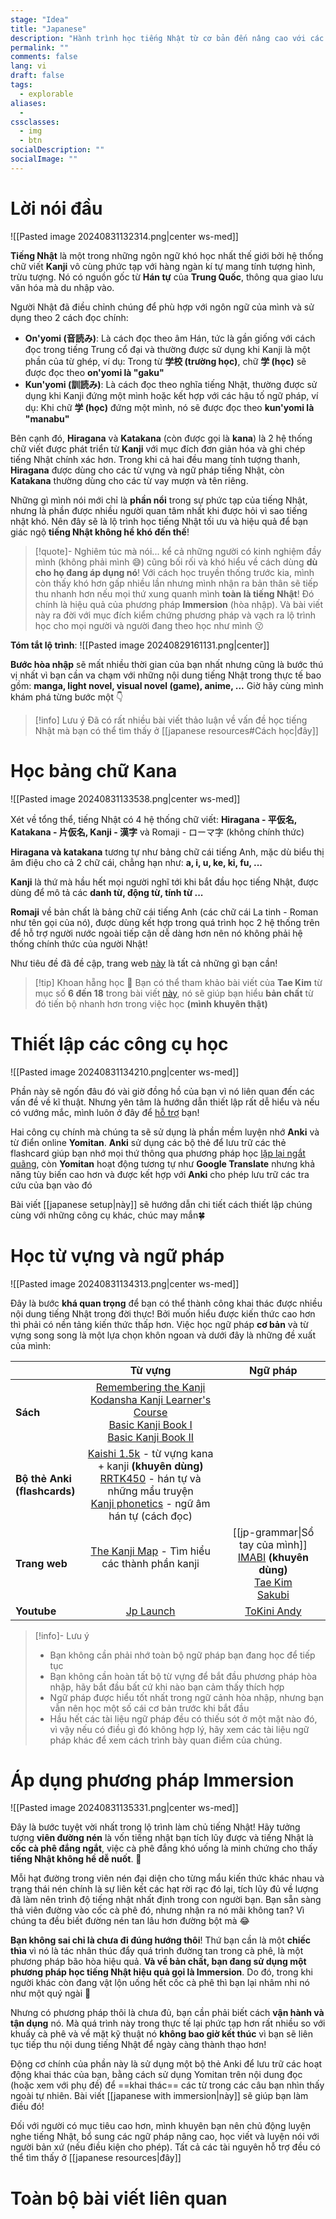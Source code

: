 ```yaml
---
stage: "Idea"
title: "Japanese"
description: "Hành trình học tiếng Nhật từ cơ bản đến nâng cao với các phương pháp hiệu quả và tài liệu hữu ích."
permalink: ""
comments: false
lang: vi
draft: false
tags:
  - explorable
aliases: 
  - 
cssclasses:
  - img
  - btn
socialDescription: ""
socialImage: ""
---
```


# Lời nói đầu
![[Pasted image 20240831132314.png|center ws-med]]

**Tiếng Nhật** là một trong những ngôn ngữ khó học nhất thế giới bởi hệ thống chữ viết **Kanji** vô cùng phức tạp với hàng ngàn kí tự mang tính tượng hình, trừu tượng. Nó có nguồn gốc từ **Hán tự** của **Trung Quốc**, thông qua giao lưu văn hóa mà du nhập vào.

Người Nhật đã điều chỉnh chúng để phù hợp với ngôn ngữ của mình và sử dụng theo 2 cách đọc chính:
- **On'yomi (音読み)**: Là cách đọc theo âm Hán, tức là gần giống với cách đọc trong tiếng Trung cổ đại và thường được sử dụng khi Kanji là một phần của từ ghép, ví dụ: Trong từ **学校 (trường học)**, chữ **学 (học)** sẽ được đọc theo **on'yomi là "gaku"**
- **Kun'yomi (訓読み)**: Là cách đọc theo nghĩa tiếng Nhật, thường được sử dụng khi Kanji đứng một mình hoặc kết hợp với các hậu tố ngữ pháp, ví dụ: Khi chữ **学 (học)** đứng một mình, nó sẽ được đọc theo **kun'yomi là "manabu"**

Bên cạnh đó, **Hiragana** và **Katakana** (còn được gọi là **kana**) là 2 hệ thống chữ viết được phát triển từ **Kanji** với mục đích đơn giản hóa và ghi chép tiếng Nhật chính xác hơn. Trong khi cả hai đều mang tính tượng thanh, **Hiragana** được dùng cho các từ vựng và ngữ pháp tiếng Nhật, còn **Katakana** thường dùng cho các từ vay mượn và tên riêng.

Những gì mình nói mới chỉ là **phần nổi** trong sự phức tạp của tiếng Nhật, nhưng là phần được nhiều người quan tâm nhất khi được hỏi vì sao tiếng nhật khó. Nên đây sẽ là lộ trình học tiếng Nhật tối ưu và hiệu quả để bạn giác ngộ **tiếng Nhật không hề khó đến thế**!

> [!quote]- Nghiêm túc mà nói...
>  kể cả những người có kinh nghiệm đầy mình (không phải mình 😅) cũng bối rối và khó hiểu về cách dùng **dù cho họ đang áp dụng nó**! Với cách học truyền thống trước kia, mình còn thấy khó hơn gấp nhiều lần nhưng mình nhận ra bản thân sẽ tiếp thu nhanh hơn nếu mọi thứ xung quanh mình **toàn là tiếng Nhật**! Đó chính là hiệu quả của phương pháp **Immersion** (hòa nhập). Và bài viết này ra đời với mục đích kiểm chứng phương pháp và vạch ra lộ trình học cho mọi người và người đang theo học như mình 😗 

**Tóm tắt lộ trình**:
![[Pasted image 20240829161131.png|center]]

**Bước hòa nhập** sẽ mất nhiều thời gian của bạn nhất nhưng cũng là bước thú vị nhất vì bạn cần va chạm với những nội dung tiếng Nhật trong thực tế bao gồm: **manga, light novel, visual novel (game), anime, ...** Giờ hãy cùng mình khám phá từng bước một 👇

> [!info] Lưu ý
> Đã có rất nhiều bài viết thảo luận về vấn đề học tiếng Nhật mà bạn có thể tìm thấy ở [[japanese resources#Cách học|đây]] 

# Học bảng chữ Kana
![[Pasted image 20240831133538.png|center ws-med]]

Xét về tổng thể, tiếng Nhật có 4 hệ thống chữ viết: **Hiragana - 平仮名, Katakana - 片仮名, Kanji - 漢字** và Romaji - ローマ字 (không chính thức)

**Hiragana và katakana** tương tự như bảng chữ cái tiếng Anh, mặc dù biểu thị âm điệu cho cả 2 chữ cái, chẳng hạn như: **a, i, u, ke, ki, fu, ...** 

**Kanji** là thứ mà hầu hết mọi người nghĩ tới khi bắt đầu học tiếng Nhật, được dùng để mô tả các **danh từ, động từ, tính từ ...** 

**Romaji** về bản chất là bảng chữ cái tiếng Anh (các chữ cái La tinh - Roman như tên gọi của nó), được dùng kết hợp trong quá trình học 2 hệ thống trên để hỗ trợ người nước ngoài tiếp cận dễ dàng hơn nên nó không phải hệ thống chính thức của người Nhật!

Như tiêu đề đã đề cập, trang web [này](https://vedxyz.github.io/kana/) là tất cả những gì bạn cần!

> [!tip] Khoan hẵng học 🤨
> Bạn có thể tham khảo bài viết của **Tae Kim** từ mục số **6 đến 18** trong bài viết [này](https://djtguide.github.io/grammar/taekim.html#6%20The%20Scripts), nó sẽ giúp bạn hiểu **bản chất** từ đó tiến bộ nhanh hơn trong việc học **(mình khuyên thật)**

# Thiết lập các công cụ học
![[Pasted image 20240831134210.png|center ws-med]]

Phần này sẽ ngốn đâu đó vài giờ đồng hồ của bạn vì nó liên quan đến các vấn đề về kĩ thuật. 
Nhưng yên tâm là hướng dẫn thiết lập rất dễ hiểu và nếu có vướng mắc, mình luôn ở đây để <a href="#footer">hỗ trợ</a> bạn!

Hai công cụ chính mà chúng ta sẽ sử dụng là phần mềm luyện nhớ **Anki** và từ điển online **Yomitan**. **Anki** sử dụng các bộ thẻ để lưu trữ các thẻ flashcard giúp bạn nhớ mọi thứ thông qua phương pháp học [lặp lại ngắt quãng](https://zim.vn/spaced-repetition-phuong-phap-lap-lai-ngat-quang), còn **Yomitan** hoạt động tương tự như **Google Translate** nhưng khả năng tùy biến cao hơn và được kết hợp với **Anki** cho phép lưu trữ các tra cứu của bạn vào đó

Bài viết [[japanese setup|này]] sẽ hướng dẫn chi tiết cách thiết lập chúng cùng với những công cụ khác, chúc may mắn🍀

# Học từ vựng và ngữ pháp
![[Pasted image 20240831134313.png|center ws-med]]

Đây là bước **khá quan trọng** để bạn có thể thành công khai thác được nhiều nội dung tiếng Nhật trong đời thực! Bởi muốn hiểu được kiến thức cao hơn thì phải có nền tảng kiến thức thấp hơn. Việc học ngữ pháp **cơ bản** và từ vựng song song là một lựa chọn khôn ngoan và dưới đây là những đề xuất của mình:

|                                 |                                                                                                                                                                                                                                                                                                                        Từ vựng                                                                                                                                                                                                                                                                                                                         |                                                                                                          Ngữ pháp                                                                                                           |
| :------------------------------ | :----------------------------------------------------------------------------------------------------------------------------------------------------------------------------------------------------------------------------------------------------------------------------------------------------------------------------------------------------------------------------------------------------------------------------------------------------------------------------------------------------------------------------------------------------------------------------------------------------------------------------------------------------: | :-------------------------------------------------------------------------------------------------------------------------------------------------------------------------------------------------------------------------: |
| **Sách**                        | [Remembering the Kanji](https://en.wikipedia.org/wiki/Remembering_the_Kanji_and_Remembering_the_Hanzi)<br>[Kodansha Kanji Learner's Course](https://www.amazon.com/Kodansha-Kanji-Learners-Course-Step/dp/1568365268)<br>[Basic Kanji Book I](https://www.amazon.com/Basic-Kanji-Book-Basic-Vol-1/dp/4893588826/ref=sr_1_1?crid=1RX9JTMA60R4T&keywords=basic+kanji+book+1&qid=1695411387&sprefix=basic+kanji+book+%2Caps%2C204&sr=8-1)<br>[Basic Kanji Book II](https://www.amazon.com/Basic-Kanji-Book-vol-2/dp/4893588834/ref=sr_1_1?crid=30I20SYP5TA01&keywords=basic+kanji+book+2&qid=1695411403&sprefix=basic+kanji+book+%2Caps%2C214&sr=8-1)<br> |                                                                                                                                                                                                                             |
| **Bộ thẻ Anki<br>(flashcards)** |                                                                                                                                                                   [Kaishi 1.5k](https://github.com/donkuri/Kaishi/releases) - từ vựng kana + kanji **(khuyên dùng)**<br>[RRTK450](https://mega.nz/file/2SJiWC4b#hL98qtC_hiLlQDg0LqVJoqD2-5ywT2Nwd4kjROY_KwQ) - hán tự và những mẩu truyện<br>[Kanji phonetics](https://learnjapanese.moe/kanjiphonetics/) - ngữ âm hán tự (cách đọc)                                                                                                                                                                   |                                                                                                                                                                                                                             |
| **Trang web**                   |                                                                                                                                                                                                                                                                                   [The Kanji Map](https://thekanjimap.com/) - Tìm hiểu các thành phần kanji<br><br>                                                                                                                                                                                                                                                                                    | [[jp-grammar\|Sổ tay của mình]]<br>[IMABI](https://www.imabi.org/) **(khuyên dùng)**<br>[Tae Kim](https://guidetojapanese.org/learn/category/grammar-guide/basic-grammar/)<br>[Sakubi](https://sakubi.neocities.org/)<br> |
| **Youtube**                     |                                                                                                                                                                                                                                                                                                     [Jp Launch](https://www.youtube.com/@JpLaunch)                                                                                                                                                                                                                                                                                                     |                                                                                     [ToKini Andy](https://www.youtube.com/@ToKiniAndy)                                                                                      |

> [!info]- Lưu ý
> - Bạn không cần phải nhớ toàn bộ ngữ pháp bạn đang học để tiếp tục
> - Bạn không cần hoàn tất bộ từ vựng để bắt đầu phương pháp hòa nhập, hãy bắt đầu bất cứ khi nào bạn cảm thấy thích hợp
> - Ngữ pháp được hiểu tốt nhất trong ngữ cảnh hòa nhập, nhưng bạn vẫn nên học một số cái cơ bản trước khi bắt đầu
> - Hầu hết các tài liệu ngữ pháp đều có thiếu sót ở một mặt nào đó, vì vậy nếu có điều gì đó không hợp lý, hãy xem các tài liệu ngữ pháp khác để xem cách trình bày quan điểm của chúng.

# Áp dụng phương pháp Immersion
![[Pasted image 20240831135331.png|center ws-med]]

Đây là bước tuyệt vời nhất trong lộ trình làm chủ tiếng Nhật! Hãy tưởng tượng **viên đường nén** là vốn tiếng nhật bạn tích lũy được và tiếng Nhật là **cốc cà phê đắng ngắt**, việc cà phê đắng khó uống là minh chứng cho thấy **tiếng Nhật không hề dễ nuốt**. 🤮

Mỗi hạt đường trong viên nén đại diện cho từng mẩu kiến thức khác nhau và trạng thái nén chính là sự liên kết các hạt rời rạc đó lại, tích lũy đủ về lượng đã làm nên trình độ tiếng nhật nhất định trong con người bạn. Bạn sẵn sàng thả viên đường vào cốc cà phê đó, nhưng nhận ra nó mãi không tan? Vì chúng ta đều biết đường nén tan lâu hơn đường bột mà 😂

**Bạn không sai chỉ là chưa đi đúng hướng thôi**! Thứ bạn cần là một **chiếc thìa** vì nó là tác nhân thúc đẩy quá trình đường tan trong cà phê, là một phương pháp bão hòa hiệu quả. **Và về bản chất, bạn đang sử dụng một phương pháp học tiếng Nhật hiệu quả gọi là Immersion**. Do đó, trong khi người khác còn đang vật lộn uống hết cốc cà phê thì bạn lại nhâm nhi nó như một quý ngài 👑

Nhưng có phương pháp thôi là chưa đủ, bạn cần phải biết cách **vận hành và tận dụng** nó. Mà quá trình này trong thực tế lại phức tạp hơn rất nhiều so với khuấy cà phê và về mặt kỹ thuật nó **không bao giờ kết thúc** vì bạn sẽ liên tục tiếp thu nội dung tiếng Nhật để ngày càng thành thạo hơn!

Động cơ chính của phần này là sử dụng một bộ thẻ Anki để lưu trữ các hoạt động khai thác của bạn, bằng cách sử dụng Yomitan trên nội dung đọc (hoặc xem với phụ đề) để ==khai thác== các từ trong các câu bạn nhìn thấy ngoài tự nhiên. Bài viết [[japanese with immersion|này]] sẽ giúp bạn làm điều đó!

Đối với người có mục tiêu cao hơn, mình khuyên bạn nên chủ động luyện nghe tiếng Nhật, bổ sung các ngữ pháp nâng cao, học viết và luyện nói với người bản xứ (nếu điều kiện cho phép). Tất cả các tài nguyên hỗ trợ đều có thể tìm thấy ở [[japanese resources|đây]]

# Toàn bộ bài viết liên quan